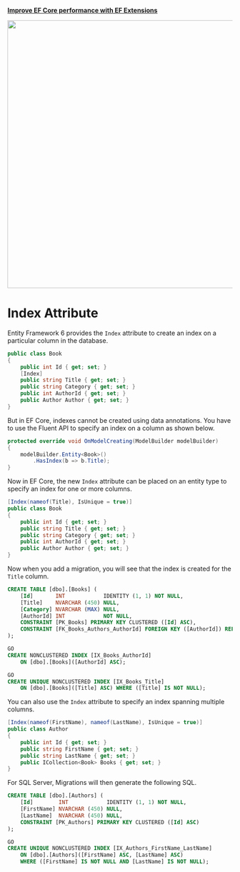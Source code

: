 <a href="https://entityframework-extensions.net/">**Improve EF Core performance with EF Extensions**</a>

<a href="https://entityframework-extensions.net/">
<img src="https://zzzprojects.github.io/images/logo/entityframework-extensions-pub.jpg" width="600" />
</a>

# Index Attribute

Entity Framework 6 provides the `Index` attribute to create an index on a particular column in the database.

```csharp
public class Book
{
    public int Id { get; set; }
    [Index]
    public string Title { get; set; }
    public string Category { get; set; }
    public int AuthorId { get; set; }
    public Author Author { get; set; }
}
```

But in EF Core, indexes cannot be created using data annotations. You have to use the Fluent API to specify an index on a column as shown below.

```csharp
protected override void OnModelCreating(ModelBuilder modelBuilder)
{
    modelBuilder.Entity<Book>()
        .HasIndex(b => b.Title);
}
```

Now in EF Core, the new `Index` attribute can be placed on an entity type to specify an index for one or more columns.  

```csharp
[Index(nameof(Title), IsUnique = true)]
public class Book
{
    public int Id { get; set; }
    public string Title { get; set; }
    public string Category { get; set; }
    public int AuthorId { get; set; }
    public Author Author { get; set; }
}

```

Now when you add a migration, you will see that the index is created for the `Title` column.

```sql
CREATE TABLE [dbo].[Books] (
    [Id]       INT            IDENTITY (1, 1) NOT NULL,
    [Title]    NVARCHAR (450) NULL,
    [Category] NVARCHAR (MAX) NULL,
    [AuthorId] INT            NOT NULL,
    CONSTRAINT [PK_Books] PRIMARY KEY CLUSTERED ([Id] ASC),
    CONSTRAINT [FK_Books_Authors_AuthorId] FOREIGN KEY ([AuthorId]) REFERENCES [dbo].[Authors] ([Id]) ON DELETE CASCADE
);

GO
CREATE NONCLUSTERED INDEX [IX_Books_AuthorId]
    ON [dbo].[Books]([AuthorId] ASC);

GO
CREATE UNIQUE NONCLUSTERED INDEX [IX_Books_Title]
    ON [dbo].[Books]([Title] ASC) WHERE ([Title] IS NOT NULL);


```

You can also use the `Index` attribute to specify an index spanning multiple columns.

```csharp
[Index(nameof(FirstName), nameof(LastName), IsUnique = true)]
public class Author
{
    public int Id { get; set; }
    public string FirstName { get; set; }
    public string LastName { get; set; }
    public ICollection<Book> Books { get; set; }
}

```

For SQL Server, Migrations will then generate the following SQL.

```sql
CREATE TABLE [dbo].[Authors] (
    [Id]        INT            IDENTITY (1, 1) NOT NULL,
    [FirstName] NVARCHAR (450) NULL,
    [LastName]  NVARCHAR (450) NULL,
    CONSTRAINT [PK_Authors] PRIMARY KEY CLUSTERED ([Id] ASC)
);

GO
CREATE UNIQUE NONCLUSTERED INDEX [IX_Authors_FirstName_LastName]
    ON [dbo].[Authors]([FirstName] ASC, [LastName] ASC) 
    WHERE ([FirstName] IS NOT NULL AND [LastName] IS NOT NULL);


```



